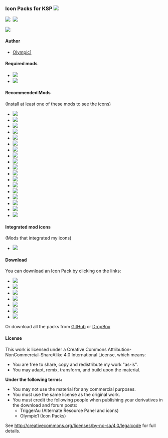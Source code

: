 ### Icon Packs for KSP [![][shield:release-latest]][GIT:release]&nbsp;
[![][shield:support-ksp]][KSP:website]&nbsp;
[![][shield:license-cc]][ICONS:license]&nbsp;

![][flag:arp-icons]

#### Author
* [Olympic1](http://forum.kerbalspaceprogram.com/members/81815)

#### Required mods
* [![][shield:support-arp]][ARP:thread]&nbsp;
* [![][shield:support-mm]][MM:thread]&nbsp;

#### Recommended Mods
(Install at least one of these mods to see the icons)
* [![][shield:support-amt]][AMT:thread]&nbsp;
* [![][shield:support-art]][ART:thread]&nbsp;
* [![][shield:support-crp]][CRP:thread]&nbsp;
* [![][shield:support-dangit]][DANGIT:thread]&nbsp;
* [![][shield:support-dr]][DR:thread]&nbsp;
* [![][shield:support-epl]][EPL:thread]&nbsp;
* [![][shield:support-ftt]][FTT:thread]&nbsp;
* [![][shield:support-ics]][ICS:thread]&nbsp;
* [![][shield:support-kar]][KAR:thread]&nbsp;
* [![][shield:support-kar+]][KAR+:thread]&nbsp;
* [![][shield:support-mc]][MC:thread]&nbsp;
* [![][shield:support-reg]][REG:thread]&nbsp;
* [![][shield:support-snacks]][SNACKS:thread]&nbsp;
* [![][shield:support-sr]][SR:thread]&nbsp;
* [![][shield:support-exp]][EXP:thread]&nbsp;
* [![][shield:support-mks]][MKS:thread]&nbsp;
* [![][shield:support-srv]][SRV:thread]&nbsp;
* [![][shield:support-warp]][WARP:thread]&nbsp;

#### Integrated mod icons
(Mods that integrated my icons)
* [![][shield:support-bm]][BM:thread]&nbsp;

#### Download
You can download an Icon Pack by clicking on the links:
* [![][shield:release-dangit]][DANGIT:release]
* [![][shield:release-dr]][DR:release]
* [![][shield:release-epl]][EPL:release]
* [![][shield:release-ics]][ICS:release]
* [![][shield:release-mc]][MC:release]
* [![][shield:release-snacks]][SNACKS:release]
* [![][shield:release-usi]][USI:release]

Or download all the packs from [GitHub](http://github.com/Olympic1/Icon_Packs_KSP/releases) or [DropBox](http://www.dropbox.com/s/wfxsnm72aev8d3b/AllPacks.zip?dl=0)

#### License
This work is licensed under a Creative Commons Attribution-NonCommercial-ShareAlike 4.0 International License, which means:

* You are free to share, copy and redistribute my work "as-is".
* You may adapt, remix, transform, and build upon the material.

**Under the following terms:**
* You may not use the material for any commercial purposes.
* You must use the same license as the original work.
* You must credit the following people when publishing your derivatives in the download and forum posts:
	* TriggerAu (Alternate Resource Panel and icons)
	* Olympic1 (Icon Packs)

See http://creativecommons.org/licenses/by-nc-sa/4.0/legalcode for full details.





[GIT:release]: http://github.com/Olympic1/Icon_Packs_KSP/releases/latest
[KSP:website]: http://kerbalspaceprogram.com
[ICONS:license]: http://github.com/Olympic1/Icon_Packs_KSP/blob/master/License.txt


[shield:release-latest]: http://img.shields.io/github/release/Olympic1/Icon_Packs_KSP.svg
[shield:support-ksp]: http://img.shields.io/badge/KSP-v0.90-green.svg
[shield:license-cc]: http://img.shields.io/badge/License-CC%20BY--NC--SA%204.0-blue.svg


[flag:arp-icons]: http://i59.tinypic.com/34yxpiv.png


[ARP:thread]: http://forum.kerbalspaceprogram.com/threads/60227
[MM:thread]: http://forum.kerbalspaceprogram.com/threads/55219
[AMT:thread]: http://forum.kerbalspaceprogram.com/threads/96011
[ART:thread]: http://forum.kerbalspaceprogram.com/threads/91790
[BM:thread]: http://forum.kerbalspaceprogram.com/threads/53009
[CRP:thread]: http://forum.kerbalspaceprogram.com/threads/91998
[DANGIT:thread]: http://forum.kerbalspaceprogram.com/threads/81794
[DR:thread]: http://forum.kerbalspaceprogram.com/threads/54954
[EPL:thread]: http://forum.kerbalspaceprogram.com/threads/59545
[FTT:thread]: http://forum.kerbalspaceprogram.com/threads/91706
[ICS:thread]: http://forum.kerbalspaceprogram.com/threads/82084
[KAR:thread]: http://forum.kerbalspaceprogram.com/threads/89401
[KAR+:thread]: http://forum.kerbalspaceprogram.com/threads/93054
[MC:thread]: http://forum.kerbalspaceprogram.com/threads/43645
[REG:thread]: http://forum.kerbalspaceprogram.com/threads/100162
[SNACKS:thread]: http://forum.kerbalspaceprogram.com/threads/90841
[SR:thread]: http://forum.kerbalspaceprogram.com/threads/102502
[EXP:thread]: http://forum.kerbalspaceprogram.com/threads/86695
[MKS:thread]: http://forum.kerbalspaceprogram.com/threads/79588
[SRV:thread]: http://forum.kerbalspaceprogram.com/threads/84359
[WARP:thread]: http://forum.kerbalspaceprogram.com/threads/100798


[shield:support-arp]: http://img.shields.io/badge/Alternate%20Resource%20Panel-v2.6.3.0-299bc7.svg
[shield:support-mm]: http://img.shields.io/badge/ModuleManager-v2.5.6-40b7c0.svg
[shield:support-amt]: http://img.shields.io/badge/Advanced%20Mining%20Technologies-v0.1.1-a62374.svg
[shield:support-art]: http://img.shields.io/badge/Asteroid%20Recycling%20Technologies-v0.6.1-85586d.svg
[shield:support-bm]: http://img.shields.io/badge/BioMass-v0.2.3-green.svg
[shield:support-crp]: http://img.shields.io/badge/Community%20Resource%20Pack-v0.3.2-c5c09f.svg
[shield:support-dangit]: http://img.shields.io/badge/Dang%20It-v0.5.3.2-blue.svg
[shield:support-dr]: http://img.shields.io/badge/Deadly%20Reentry-v6.4.0-red.svg
[shield:support-epl]: http://img.shields.io/badge/Extraplanetary%20Launchpads-v5.0.0-orange.svg
[shield:support-ftt]: http://img.shields.io/badge/Freight%20Transport%20Technologies-v0.3.1-yellow.svg
[shield:support-ics]: http://img.shields.io/badge/Ioncross%20Crew%20Support-v1.18.0-34c566.svg
[shield:support-kar]: http://img.shields.io/badge/Karbonite-v0.5.1-000000.svg
[shield:support-kar+]: http://img.shields.io/badge/Karbonite%20Plus-v0.3.0-lightgrey.svg
[shield:support-mc]: http://img.shields.io/badge/Mission%20Controller%202-v1.10.1-acdadf.svg
[shield:support-reg]: http://img.shields.io/badge/Regolith-v0.1.2-533f03.svg
[shield:support-snacks]: http://img.shields.io/badge/Snacks-v0.3.3-a99b13.svg
[shield:support-sr]: http://img.shields.io/badge/Sounding%20Rockets-v0.1.1-be7272.svg
[shield:support-exp]: http://img.shields.io/badge/USI%20Exploration%20Pack-v0.3.1-206261.svg
[shield:support-mks]: http://img.shields.io/badge/USI%20Kolonization%20Systems%20(MKS/OKS)-v0.22.3-7c69c0.svg
[shield:support-srv]: http://img.shields.io/badge/USI%20Survivability%20Pack-v0.2.2-576935.svg
[shield:support-warp]: http://img.shields.io/badge/Warp%20Drive-v0.1.1-7d617d.svg


[DANGIT:release]: http://www.dropbox.com/s/piqimag81ug3uof/DangItPack.zip?dl=0
[DR:release]: http://www.dropbox.com/s/euewcl7z1tce9na/DRPack.zip?dl=0
[EPL:release]: http://www.dropbox.com/s/ulaa7kqgsucx5xr/EPLPack.zip?dl=0
[ICS:release]: http://www.dropbox.com/s/qs5y9ebpmcuehr2/ICSPack.zip?dl=0
[MC:release]: http://www.dropbox.com/s/55i2nu3hq775940/MCPack.zip?dl=0
[SNACKS:release]: http://www.dropbox.com/s/cl6fzua3xk0n1h6/SnacksPack.zip?dl=0
[USI:release]: http://www.dropbox.com/s/26sokhwn2jzo5ob/USIPack.zip?dl=0


[shield:release-dangit]: http://img.shields.io/badge/DangIt%20Pack-v0.1.2-orange.svg
[shield:release-dr]: http://img.shields.io/badge/DR%20Pack-v0.1.1-orange.svg
[shield:release-epl]: http://img.shields.io/badge/EPL%20Pack-v0.1.2-orange.svg
[shield:release-ics]: http://img.shields.io/badge/ICS%20Pack-v0.1.1-orange.svg
[shield:release-mc]: http://img.shields.io/badge/MC%20Pack-v0.1.1-orange.svg
[shield:release-snacks]: http://img.shields.io/badge/Snacks%20Pack-v0.1.2-orange.svg
[shield:release-usi]: http://img.shields.io/badge/USI%20Pack-v0.4.3-orange.svg